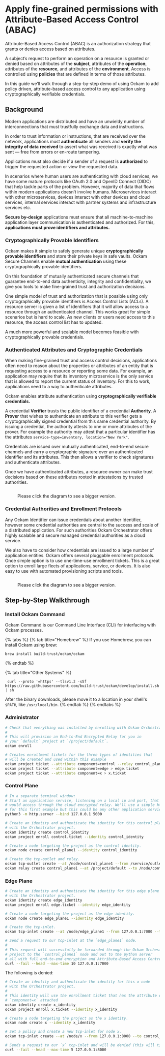# Apply fine-grained permissions with Attribute-Based Access Control (ABAC)

Attribute-Based Access Control (ABAC) is an authorization strategy that grants or denies access
based on attributes.

A subject’s request to perform an operation on a resource is granted or denied based on attributes
of the **subject**, attributes of the **operation**, attributes of the **resource**, and attributes
of the **environment**. Access is controlled using **policies** that are defined in terms of those
attributes.

In this guide we’ll walk through a step-by-step demo of using Ockam to add policy driven,
attribute-based access control to any application using cryptographically verifiable
credentials.

## Background

Modern applications are distributed and have an unwieldy number of interconnections that must
trustfully exchange data and instructions.

In order to trust information or instructions, that are received over the network, applications must
**authenticate** all senders and **verify the integrity of data** **received** to assert what was
received is exactly what was sent — free from errors or en-route tampering.

Applications must also decide if a sender of a request is **authorized** to trigger the requested
action or view the requested data.

In scenarios where human users are authenticating with cloud services, we have some mature protocols
like OAuth 2.0 and OpenID Connect (OIDC) that help tackle parts of the problem. However, majority of
data that flows within modern applications doesn’t involve humans. Microservices interact with other
microservices, devices interact with other devices and cloud services, internal services interact
with partner systems and infrastructure services etc.

**Secure** **by-design** applications must ensure that all machine-to-machine application layer
communication is authenticated and authorized. For this, **applications must prove identifiers and
attributes.**

### Cryptographically Provable Identifiers

Ockam makes it simple to safely generate unique **cryptographically provable identifiers** and store
their private keys in safe vaults. Ockam Secure Channels enable **mutual authentication** using
these cryptographically provable identifiers.

On this foundation of mutually authenticated secure channels that guarantee end-to-end data
authenticity, integrity and confidentiality, we give you tools to make fine-grained trust and
authorization decisions.

One simple model of trust and authorization that is possible using only cryptographically provable
identifiers is Access Control Lists (ACLs). A resource server is given a list of identifiers that it
will allow access to a resource through an authenticated channel. This works great for simple
scenarios but is hard to scale. As new clients or users need access to this resource, the access
control list has to updated.

A much more powerful and scalable model becomes feasible with cryptographically provable
credentials.

### Authenticated Attributes and Cryptographic Credentials

When making fine-grained trust and access control decisions, applications often need to reason about
the properties or attributes of an entity that is requesting access to a resource or reporting some
data. For example, an application may require that its inventory microservice is the only service
that is allowed to report the current status of inventory. For this to work, applications need to a
way to authenticate attributes.

Ockam enables attribute authentication using **cryptographically verifiable credentials.**

A credential **Verifier** trusts the public identifier of a credential **Authority**. A **Prover**
that wishes to authenticate an attribute to this verifier gets a cryptographically signed credential
from this same credential authority. By issuing a credential, the authority attests to one or more
attributes of the prover. For example the authority may attest that a particular identifier has the
attributes `service-type=inventory, location="New York"`.

Credentials are issued over mutually authenticated, end-to-end secure channels and carry a
cryptographic signature over an authenticated identifier and its attributes. This then allows a
verifier to check signatures and authenticate attributes.

Once we have authenticated attributes, a resource owner can make trust decisions based on these
attributes rooted in attestations by trusted authorities.

<figure><img src="../../.gitbook/assets/diagrams.004.jpeg" alt=""><figcaption><p>Please click the diagram to see a bigger version.</p></figcaption></figure>

### Credential Authorities and Enrollment Protocols

Any Ockam Identifier can issue credentials about another Identifier, however some credential
authorities are central to the success and scale of a distributed application. For such authorities
Ockam Orchestrator offers highly scalable and secure managed credential authorities as a cloud
service.

We also have to consider how credentials are issued to a large number of application entities. Ockam
offers several pluggable enrollment protocols. Once simple option is to use one-time-use enrollment
tickets. This is a great option to enroll large fleets of applications, service, or devices. It is
also easy to use with automated provisioning scripts and tools.

<figure><img src="../../.gitbook/assets/diagrams.003.jpeg" alt=""><figcaption><p>Please click the diagram to see a bigger version.</p></figcaption></figure>

## Step-by-Step Walkthrough

### Install Ockam Command

Ockam Command is our Command Line Interface (CLI) for interfacing with Ockam processes.

{% tabs %} {% tab title="Homebrew" %} If you use Homebrew, you can install Ockam using brew:

```
brew install build-trust/ockam/ockam
```

{% endtab %}

{% tab title="Other Systems" %}

```shell
 curl --proto '=https' --tlsv1.2 -sSf https://raw.githubusercontent.com/build-trust/ockam/develop/install.sh | sh
```

After the binary downloads, please move it to a location in your shell's `$PATH`, like
`/usr/local/bin`. {% endtab %} {% endtabs %}

### Administrator

```bash
# Check that everything was installed by enrolling with Ockam Orchestrator.
#
# This will provision an End-to-End Encrypted Relay for you in
# your `default` project at `/project/default`.
ockam enroll
```

```bash
# Creates enrollment tickets for the three types of identities that
# will be created and used within this example
ockam project ticket --attribute component=control --relay control_plane1 > control.ticket
ockam project ticket --attribute component=edge > edge.ticket
ockam project ticket --attribute component=x > x.ticket
```

### Control Plane

```bash
# In a separate terminal window:
# Start an application service, listening on a local ip and port, that clients
# would access through the cloud encrypted relay. We'll use a simple http server
# for this first example but this could be any other application service.
python3 -m http.server --bind 127.0.0.1 5000
```

```bash
# Create an identity and authenticate the identity for this control plane
# with the Orchestrator project.
ockam identity create control_identity
ockam project enroll control.ticket --identity control_identity

# Create a node targeting the project as the control identity.
ockam node create control_plane1 --identity control_identity

# Create the tcp-outlet and relay.
ockam tcp-outlet create --at /node/control_plane1 --from /service/outlet --to 127.0.0.1:5000 --allow '(= subject.component "edge")'
ockam relay create control_plane1 --at /project/default --to /node/control_plane1
```

### Edge Plane

```bash
# Create an identity and authenticate the identity for this edge plane
# with the Orchestrator project.
ockam identity create edge_identity
ockam project enroll edge.ticket --identity edge_identity

# Create a node targeting the project as the edge identity.
ockam node create edge_plane1 --identity edge_identity

# Create the tcp-inlet.
ockam tcp-inlet create --at /node/edge_plane1 --from 127.0.0.1:7000 --to control_plane1 --allow '(= subject.component "control")'
```

```bash
# Send a request to our tcp-inlet at the `edge_plane1` node.
#
# This request will successfully be forwarded through the Ockam Orchestrator
# project to the `control_plane1` node and out to the python server
# all with full end-to-end encryption and Attribute-Based Access Control.
curl --fail --head --max-time 10 127.0.0.1:7000
```

The following is denied:

```bash
# Create an identity and authenticate the identity for this x node
# with the Orchestrator project.
#
# This identity will use the enrollment ticket that has the attribute of
# `component=x` attached
ockam identity create x_identity
ockam project enroll x.ticket --identity x_identity

# Create a node targeting the project as the x identity.
ockam node create x --identity x_identity

# Set a policy and create a new tcp-inlet for node x.
ockam tcp-inlet create --at /node/x --from 127.0.0.1:8000 --to control_plane1 --allow '(= subject.component "control")'

# Sends a request to our `x` tcp-inlet and will be denied (this will timeout)
curl --fail --head --max-time 5 127.0.0.1:8000
```
